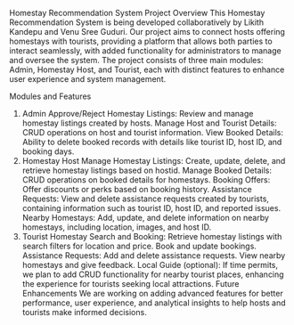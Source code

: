 Homestay Recommendation System
Project Overview
This Homestay Recommendation System is being developed collaboratively by Likith Kandepu and Venu Sree Guduri. Our project aims to connect hosts offering homestays with tourists, providing a platform that allows both parties to interact seamlessly, with added functionality for administrators to manage and oversee the system. The project consists of three main modules: Admin, Homestay Host, and Tourist, each with distinct features to enhance user experience and system management.

Modules and Features
1. Admin
Approve/Reject Homestay Listings: Review and manage homestay listings created by hosts.
Manage Host and Tourist Details: CRUD operations on host and tourist information.
View Booked Details: Ability to delete booked records with details like tourist ID, host ID, and booking days.
2. Homestay Host
Manage Homestay Listings: Create, update, delete, and retrieve homestay listings based on hostid.
Manage Booked Details: CRUD operations on booked details for homestays.
Booking Offers: Offer discounts or perks based on booking history.
Assistance Requests: View and delete assistance requests created by tourists, containing information such as tourist ID, host ID, and reported issues.
Nearby Homestays: Add, update, and delete information on nearby homestays, including location, images, and host ID.
3. Tourist
Homestay Search and Booking: Retrieve homestay listings with search filters for location and price. Book and update bookings.
Assistance Requests: Add and delete assistance requests. View nearby homestays and give feedback.
Local Guide (optional): If time permits, we plan to add CRUD functionality for nearby tourist places, enhancing the experience for tourists seeking local attractions.
Future Enhancements
We are working on adding advanced features for better performance, user experience, and analytical insights to help hosts and tourists make informed decisions.
